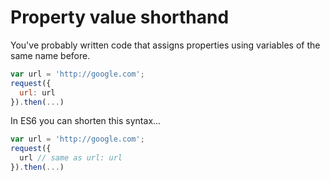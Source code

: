 # Property value shorthand

You've probably written code that assigns properties using variables of the same name before.

```javascript
var url = 'http://google.com';
request({
  url: url
}).then(...)
```

In ES6 you can shorten this syntax...

```javascript
var url = 'http://google.com';
request({
  url // same as url: url
}).then(...)
```
